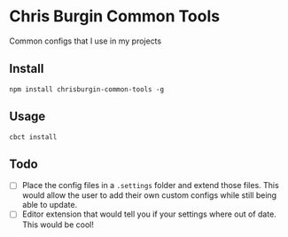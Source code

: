 # Chris Burgin Common Tools
Common configs that I use in my projects

## Install
`npm install chrisburgin-common-tools -g`

## Usage
`cbct install`

## Todo
- [ ] Place the config files in a `.settings` folder and extend those files. This would allow the user to add their own custom configs while still being able to update.
- [ ] Editor extension that would tell you if your settings where out of date. This would be cool!
